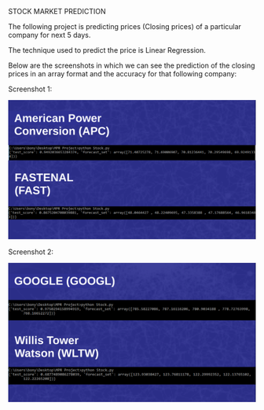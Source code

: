 STOCK MARKET PREDICTION

The following project is predicting prices (Closing prices) of a particular company for next 5 days.

The technique used to predict the price is Linear Regression.

Below are the screenshots in which we can see the prediction of the closing prices in an array format and the accuracy for that following company:

Screenshot 1:

![alt text](https://github.com/bonie09/Stock-prediction/blob/master/assests/output1.png)

Screenshot 2:

![alt text](https://github.com/bonie09/Stock-prediction/blob/master/assests/output2.png)
